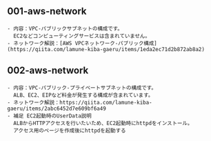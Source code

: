 ## 001-aws-network
	- 内容：VPC-パブリックサブネットの構成です。
	  EC2などコンピューティングサービスは含まれていません。
	- ネットワーク解説：[AWS VPCネットワーク-パブリック構成](https://qiita.com/lamune-kiba-gaeru/items/1eda2ec71d2b872ab8a2)

## 002-aws-network
	- 内容：VPC-パブリック-プライベートサブネットの構成です。
	  ALB、EC2、EIPなど料金が発生する構成が含まれています。
	- ネットワーク解説：https://qiita.com/lamune-kiba-gaeru/items/2abc6452d7e609bf6a49
	- 補足 EC2起動時のUserData説明
	  ALBからHTTPアクセスを行いたいため、EC2起動時にhttpdをインストール。
	  アクセス用のページを作成後にhttpdを起動する

      

